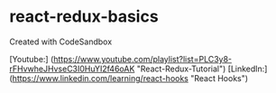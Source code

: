 # react-redux-basics
Created with CodeSandbox

[Youtube:] (https://www.youtube.com/playlist?list=PLC3y8-rFHvwheJHvseC3I0HuYI2f46oAK "React-Redux-Tutorial")
[LinkedIn:] (https://www.linkedin.com/learning/react-hooks "React Hooks")

